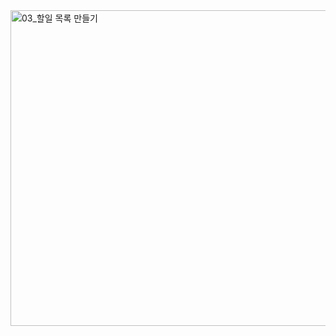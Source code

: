 <img width="505" alt="03_할일 목록 만들기" src="https://github.com/ysolarh/OZ_class_backend/assets/109467066/257e2c77-52b1-4a2a-b33c-74d1d1ea804e">
